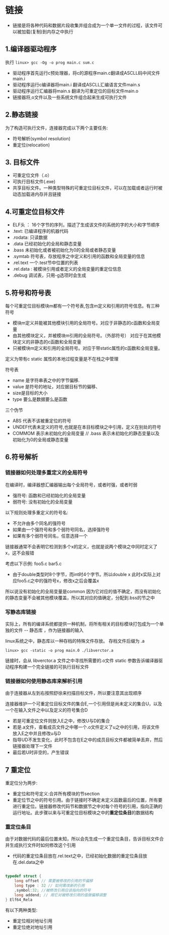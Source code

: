 # 链接
+ 链接是将各种代码和数据片段收集并组合成为一个单一文件的过程，该文件可以被加载(复制)到内存之中执行

## 1.编译器驱动程序

执行 `linux> gcc -Og -o prog main.c sum.c`

+ 驱动程序首先运行c预处理器，将c的源程序main.c翻译成ASCLL码中间文件main.i
+ 驱动程序运行c编译器将main.i 翻译成ASCLL汇编语言文件main.s
+ 驱动程序运行汇编器将main.s 翻译为可重定位的目标文件main.o
+ 链接器将,o文件以及一些系统文件组合起来生成可执行文件

## 2.静态链接

为了构造可执行文件，连接器完成以下两个主要任务:
+ 符号解析(symbol resolution)
+ 重定位(relocation) 

## 3. 目标文件
+ 可重定位文件（.o）
+ 可执行目标文件(.exe)
+ 共享目标文件。一种类型特殊的可重定位目标文件，可以在加载或者运行时被动态加载进内存并且链接

## 4.可重定位目标文件

+ ELF头 ： 16个字节的序列，描述了生成该文件的系统的字的大小和字节顺序
+ .text: 已编译程序的机器代码
+ .rodata: 只读数据
+ .data 已经初始化的全局和静态变量
+ .bass 未初始化或者被初始化为0的全局或者静态变量
+ .symtab 符号表，存放程序之中定义和引用的函数和全局变量的信息
+ .rel.text 一个.test节中位置的列表
+ .rel.data : 被模块引用或者定义的全局变量的重定位信息
+ .debug 调试表，只用-g选项时会生成


## 5.符号和符号表

每个可重定位目标模块m都有一个符号表,包含m定义和引用的符号信息。有三种符号
+ 模块m定义并能被其他模块引用的全局符号。对应于非静态的c函数和全局变量
+ 由其他模块定义，并被模块m引用的全局符号。（外部符号） 对应于在其他模块定义的非静态的c函数和全局变量
+ 只被模块m定义和引用的全局符号。对应于带static属性的c函数和全局变量。

定义为带有c static 属性的本地过程变量是不在栈之中管理

符号表
+ name 是字符串表之中的字节偏移.
+ value 是符号的地址，对应据目标节的偏移、
+ size是目标的大小
+ type 要么是数据要么是函数

三个伪节
+ ABS 代表不该被重定位的符号
+ UNDEF代表未定义的符号,也就是在本目标模块之中引用，定义在别处的符号
+ COMMOM 表示未初始化的全局变量 // .bass 表示未初始化的静态变量以及初始化为0的全局或静态变量

## 6.符号解析
### 链接器如何处理多重定义的全局符号
在编译时，编译器想汇编器输出每个全局符号，或者时强，或者时弱
+ 强符号: 函数和已经初始化的全局变量
+ 弱符号: 没有初始化的全局变量
  
以下规则处理多重定义的符号名:
+ 不允许由多个同名的强符号
+ 如果由一个强符号和多个弱符号同名，选择强符号
+ 如果有多个弱符号同名，任意选择一个

链接器通常不会表明它检测到多个x的定义，也就是说两个模块之中同时定义了x，这不会报错


考虑以下示例: foo5.c bar5.c
+ 由于double类型时8个字节，而int时4个字节。所以double x 此时x实际上对应foo5.c之中的强符号x，修改x之后会覆盖x

所以说没有初始化的全局变量是common 因为它对应的值不确定，而没有初始化的静态变量不会被其他模块覆盖，所以其对应的值确定，分配到.bss的节之中

### 写静态库链接

实际上，所有的编译系统都提供一种机制，将所有相关的目标模块打包成为一个单独的文件 -- 静态库 ，作为链接器的输入

linux系统之中，静态库以一种存档的特殊文件存放。 存档文件后缀为 .a 

`linux> gcc -static -o prog main.0 ./libverctor.a`

链接时，会从 libverctor.a 文件之中寻找所需要的.o文件
static 参数告诉编译器驱动程序构建一个完全链接的可执行目标文件


### 链接器如何使用静态库来解析引用
由于连接器从左到右按照舒徐来扫描目标文件，所以要注意其出现顺序

连接器维护一个可重定位目标文件的集合E,一个引用但是尚未定义的集合U，以及一个在输入文件之中以及定义的符号集合D

+ 若是可重定位文件则放入E之中，修改U与D的集合
+ 若是.a文件，查看成员文件之中哪一个.o文件定义了u之中的引用，将该文件放入E之中并且修改u与D
+ 指导UD不发生变化，此时不包含在E之中的成员目标文件都被简单丢弃，然后链接器处理下一文件
+ 最后若U时非空的，产生错误
## 7 重定位

重定位分为两步:
+ 重定位和符号定义:合并所有模块的节section
+ 重定位节之中的符号引用。由于链接时不确定未定义函数最后的位置，所有要进行重定位。链接器修改代码节和数据节之中对每个符号的引用，指向正确的运行地址。此步骤以来与可重定位目标模块之中的**重定位条目**的数据结构

### 重定位条目

由于对数据代码的最后位置未知，所以会先生成一个重定位条目，告诉目标文件合并生成执行文件时如何修改这个引用

+ 代码的重定位条目放在.rel.text之中，已经初始化数据的重定位条目放在.del.data之中

```cpp

typedef struct {
    long offset // 需要被修改的引用的节偏移
    long type : 32 // 如何需改新的引用
    ,symbol:32; //被修改引用应该指向的符号
    long addend; // 用它对被修改引用的值做偏移调整
} Elf64_Rela
```

有以下两种类型: 
+ 重定位相对地址引用
+ 重定位绝对地址引用